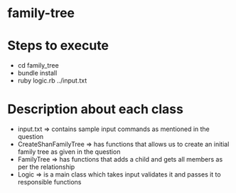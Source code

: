 # family-tree

# Steps to execute 

- cd family_tree
- bundle install
- ruby logic.rb ../input.txt

# Description about each class 

- input.txt => contains sample input commands as mentioned in the question
- CreateShanFamilyTree => has functions that allows us to create an initial family tree as given in the question
- FamilyTree => has functions that adds a child and gets all members as per the relationship
- Logic => is a main class which takes input validates it and passes it to responsible functions


